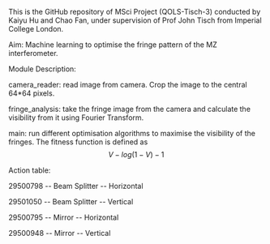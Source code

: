 This is the GitHub repository of MSci Project (QOLS-Tisch-3) conducted by Kaiyu Hu and Chao Fan, under supervision of Prof John Tisch from Imperial College London.

Aim: Machine learning to optimise the fringe pattern of the MZ interferometer. 


Module Description:

camera_reader: read image from camera. Crop the image to the central 64*64 pixels.

fringe_analysis: take the fringe image from the camera and calculate the visibility from it using Fourier Transform.

main: run different optimisation algorithms to maximise the visibility of the fringes. The fitness function is defined as $$V - log(1-V) -1$$

Action table:

29500798 -- Beam Splitter -- Horizontal

29501050 -- Beam Splitter -- Vertical

29500795 -- Mirror -- Horizontal

29500948 -- Mirror -- Vertical
